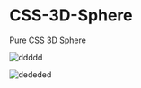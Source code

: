 # CSS-3D-Sphere
Pure CSS 3D Sphere

![ddddd](https://user-images.githubusercontent.com/106744622/185838651-93cfe12d-6a9b-41eb-8dfa-1f8b90eccef9.PNG)

![dededed](https://user-images.githubusercontent.com/106744622/185838654-235c0f42-56ef-434f-ad2a-22431112b1ee.PNG)
